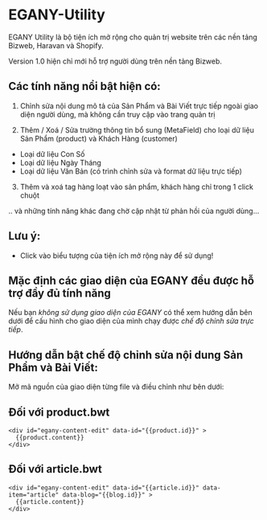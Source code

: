 # EGANY-Utility
EGANY Utility là bộ tiện ích mở rộng cho quản trị website trên các nền tảng Bizweb, Haravan và Shopify.

Version 1.0 hiện chỉ mới hỗ trợ người dùng trên nền tảng Bizweb.

## Các tính năng nổi bật hiện có:

1. Chỉnh sửa nội dung mô tả của Sản Phẩm và Bài Viết trực tiếp ngoài giao diện người dùng, mà không cần truy cập vào trang quản trị

2. Thêm / Xoá / Sửa trường thông tin bổ sung (MetaField) cho loại dữ liệu Sản Phẩm (product) và Khách Hàng (customer)
- Loại dữ liệu Con Số
- Loại dữ liệu Ngày Tháng
- Loại dữ liệu Văn Bản (có trình chỉnh sửa và format dữ liệu trực tiếp)

3. Thêm và xoá tag hàng loạt vào sản phẩm, khách hàng chỉ trong 1 click chuột

.. và những tính năng khác đang chờ cập nhật từ phản hồi của người dùng... 

## Lưu ý:
- Click vào biểu tượng của tiện ích mở rộng này để sử dụng!

## Mặc định các giao diện của EGANY đều được hỗ trợ đầy đủ tính năng
Nếu bạn *không sử dụng giao diện của EGANY* có thể xem hướng dẫn bên dưới để cấu hình cho giao diện của mình chạy được *chế độ chỉnh sửa trực tiếp*.

## Hướng dẫn bật chế độ chỉnh sửa nội dung Sản Phẩm và Bài Viết:
Mở mã nguồn của giao diện từng file và điều chỉnh như bên dưới:

## Đối với product.bwt
```
<div id="egany-content-edit" data-id="{{product.id}}" >
  {{product.content}}
</div>
```
## Đối với article.bwt 
```
<div id="egany-content-edit" data-id="{{article.id}}" data-item="article" data-blog="{{blog.id}}" >
  {{article.content}}
</div>
```
